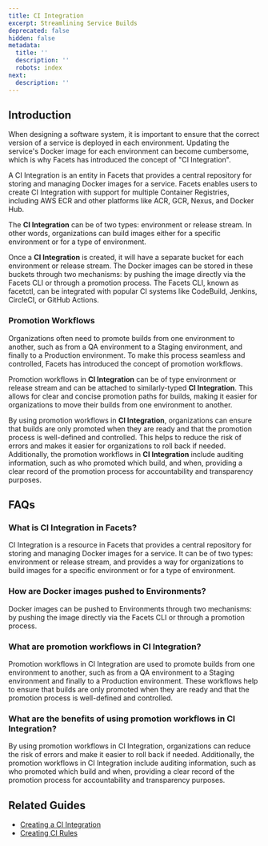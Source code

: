 ```yaml
---
title: CI Integration
excerpt: Streamlining Service Builds
deprecated: false
hidden: false
metadata:
  title: ''
  description: ''
  robots: index
next:
  description: ''
---
```

## Introduction

When designing a software system, it is important to ensure that the correct version of a service is deployed in each environment. Updating the service's Docker image for each environment can become cumbersome, which is why Facets has introduced the concept of "CI Integration".

A CI Integration is an entity in Facets that provides a central repository for storing and managing Docker images for a service. Facets enables users to create CI Integration with support for multiple Container Registries, including AWS ECR and other platforms like ACR, GCR, Nexus, and Docker Hub.

The **CI Integration** can be of two types: environment or release stream. In other words, organizations can build images either for a specific environment or for a type of environment.

Once a **CI Integration** is created, it will have a separate bucket for each environment or release stream. The Docker images can be stored in these buckets through two mechanisms: by pushing the image directly via the Facets CLI or through a promotion process. The Facets CLI, known as facetctl, can be integrated with popular CI systems like CodeBuild, Jenkins, CircleCI, or GitHub Actions.

### Promotion Workflows

Organizations often need to promote builds from one environment to another, such as from a QA environment to a Staging environment, and finally to a Production environment. To make this process seamless and controlled, Facets has introduced the concept of promotion workflows.

Promotion workflows in **CI Integration** can be of type environment or release stream and can be attached to similarly-typed **CI Integration**. This allows for clear and concise promotion paths for builds, making it easier for organizations to move their builds from one environment to another.

By using promotion workflows in **CI Integration**, organizations can ensure that builds are only promoted when they are ready and that the promotion process is well-defined and controlled. This helps to reduce the risk of errors and makes it easier for organizations to roll back if needed. Additionally, the promotion workflows in **CI Integration** include auditing information, such as who promoted which build, and when, providing a clear record of the promotion process for accountability and transparency purposes.

## FAQs

### What is CI Integration in Facets?

CI Integration is a resource in Facets that provides a central repository for storing and managing Docker images for a service. It can be of two types: environment or release stream, and provides a way for organizations to build images for a specific environment or for a type of environment.

### How are Docker images pushed to Environments?

Docker images can be pushed to Environments through two mechanisms: by pushing the image directly via the Facets CLI or through a promotion process. 

### What are promotion workflows in CI Integration?

Promotion workflows in CI Integration are used to promote builds from one environment to another, such as from a QA environment to a Staging environment and finally to a Production environment. These workflows help to ensure that builds are only promoted when they are ready and that the promotion process is well-defined and controlled.

### What are the benefits of using promotion workflows in CI Integration?

By using promotion workflows in CI Integration, organizations can reduce the risk of errors and make it easier to roll back if needed. Additionally, the promotion workflows in CI Integration include auditing information, such as who promoted which build and when, providing a clear record of the promotion process for accountability and transparency purposes.

## Related Guides

* [Creating a CI Integration](https://readme.facets.cloud/docs/creating-a-ci-integration)
* [Creating CI Rules](doc:ci-rules)
